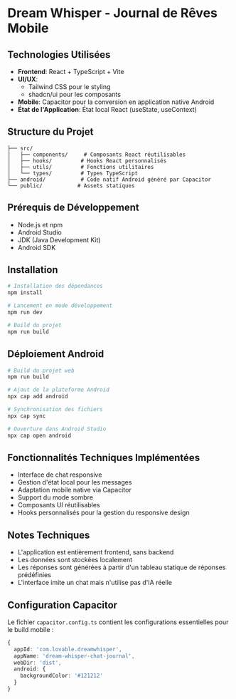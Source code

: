 # Dream Whisper - Journal de Rêves Mobile

## Technologies Utilisées

- **Frontend**: React + TypeScript + Vite
- **UI/UX**: 
  - Tailwind CSS pour le styling
  - shadcn/ui pour les composants
- **Mobile**: Capacitor pour la conversion en application native Android
- **État de l'Application**: État local React (useState, useContext)

## Structure du Projet

```
├── src/
│   ├── components/     # Composants React réutilisables
│   ├── hooks/         # Hooks React personnalisés
│   ├── utils/         # Fonctions utilitaires
│   └── types/         # Types TypeScript
├── android/           # Code natif Android généré par Capacitor
└── public/           # Assets statiques
```

## Prérequis de Développement

- Node.js et npm
- Android Studio
- JDK (Java Development Kit)
- Android SDK

## Installation

```bash
# Installation des dépendances
npm install

# Lancement en mode développement
npm run dev

# Build du projet
npm run build
```

## Déploiement Android

```bash
# Build du projet web
npm run build

# Ajout de la plateforme Android
npx cap add android

# Synchronisation des fichiers
npx cap sync

# Ouverture dans Android Studio
npx cap open android
```

## Fonctionnalités Techniques Implémentées

- Interface de chat responsive
- Gestion d'état local pour les messages
- Adaptation mobile native via Capacitor
- Support du mode sombre
- Composants UI réutilisables
- Hooks personnalisés pour la gestion du responsive design

## Notes Techniques

- L'application est entièrement frontend, sans backend
- Les données sont stockées localement
- Les réponses sont générées à partir d'un tableau statique de réponses prédéfinies
- L'interface imite un chat mais n'utilise pas d'IA réelle

## Configuration Capacitor

Le fichier `capacitor.config.ts` contient les configurations essentielles pour le build mobile :

```typescript
{
  appId: 'com.lovable.dreamwhisper',
  appName: 'dream-whisper-chat-journal',
  webDir: 'dist',
  android: {
    backgroundColor: '#121212'
  }
}
```
